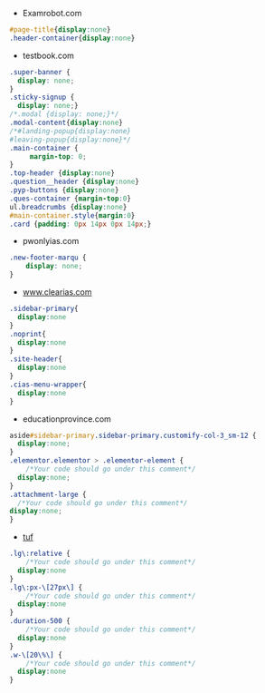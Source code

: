 - Examrobot.com
```CSS
#page-title{display:none}
.header-container{display:none}
```
- testbook.com
```CSS
.super-banner {
  display: none;
}
.sticky-signup {
  display: none;}
/*.modal {display: none;}*/
.modal-content{display:none}
/*#landing-popup{display:none}
#leaving-popup{display:none}*/
.main-container {
     margin-top: 0; 
}
.top-header {display:none}
.question__header {display:none}
.pyp-buttons {display:none}
.ques-container {margin-top:0}
ul.breadcrumbs {display:none}
#main-container.style{margin:0}
.card {padding: 0px 14px 0px 14px;}
```
- pwonlyias.com
```CSS
.new-footer-marqu {
    display: none;
}
```
- www.clearias.com
```CSS
.sidebar-primary{
  display:none
}
.noprint{
  display:none
}
.site-header{
  display:none
}
.cias-menu-wrapper{
  display:none
}
```
- educationprovince.com
```CSS
aside#sidebar-primary.sidebar-primary.customify-col-3_sm-12 {
  display:none;
}
.elementor.elementor > .elementor-element {
	/*Your code should go under this comment*/
  display:none;
}
.attachment-large {
  /*Your code should go under this comment*/
display:none;
}
```
- [tuf](https://takeuforward.org/strivers-a2z-dsa-course/strivers-a2z-dsa-course-sheet-2/)
```CSS
.lg\:relative {
	/*Your code should go under this comment*/
  display:none
}
.lg\:px-\[27px\] {
	/*Your code should go under this comment*/
  display:none
}
.duration-500 {
	/*Your code should go under this comment*/
  display:none
}
.w-\[20\%\] {
	/*Your code should go under this comment*/
  display:none
}
```
